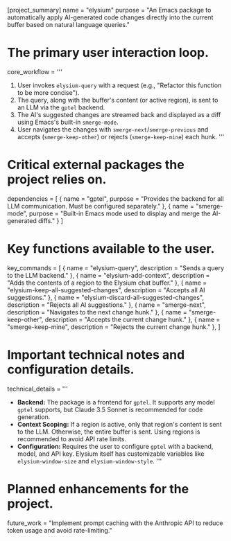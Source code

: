 [project_summary]
name = "elysium"
purpose = "An Emacs package to automatically apply AI-generated code changes directly into the current buffer based on natural language queries."

# The primary user interaction loop.
core_workflow = '''
1. User invokes `elysium-query` with a request (e.g., "Refactor this function to be more concise").
2. The query, along with the buffer's content (or active region), is sent to an LLM via the `gptel` backend.
3. The AI's suggested changes are streamed back and displayed as a diff using Emacs's built-in `smerge-mode`.
4. User navigates the changes with `smerge-next`/`smerge-previous` and accepts (`smerge-keep-other`) or rejects (`smerge-keep-mine`) each hunk.
'''

# Critical external packages the project relies on.
dependencies = [
  { name = "gptel", purpose = "Provides the backend for all LLM communication. Must be configured separately." },
  { name = "smerge-mode", purpose = "Built-in Emacs mode used to display and merge the AI-generated diffs." }
]

# Key functions available to the user.
key_commands = [
  { name = "elysium-query", description = "Sends a query to the LLM backend." },
  { name = "elysium-add-context", description = "Adds the contents of a region to the Elysium chat buffer." },
  { name = "elysium-keep-all-suggested-changes", description = "Accepts all AI suggestions." },
  { name = "elysium-discard-all-suggested-changes", description = "Rejects all AI suggestions." },
  { name = "smerge-next", description = "Navigates to the next change hunk." },
  { name = "smerge-keep-other", description = "Accepts the current change hunk." },
  { name = "smerge-keep-mine", description = "Rejects the current change hunk." },
]

# Important technical notes and configuration details.
technical_details = '''
- **Backend:** The package is a frontend for `gptel`. It supports any model `gptel` supports, but Claude 3.5 Sonnet is recommended for code generation.
- **Context Scoping:** If a region is active, only that region's content is sent to the LLM. Otherwise, the entire buffer is sent. Using regions is recommended to avoid API rate limits.
- **Configuration:** Requires the user to configure `gptel` with a backend, model, and API key. Elysium itself has customizable variables like `elysium-window-size` and `elysium-window-style`.
'''

# Planned enhancements for the project.
future_work = "Implement prompt caching with the Anthropic API to reduce token usage and avoid rate-limiting."
